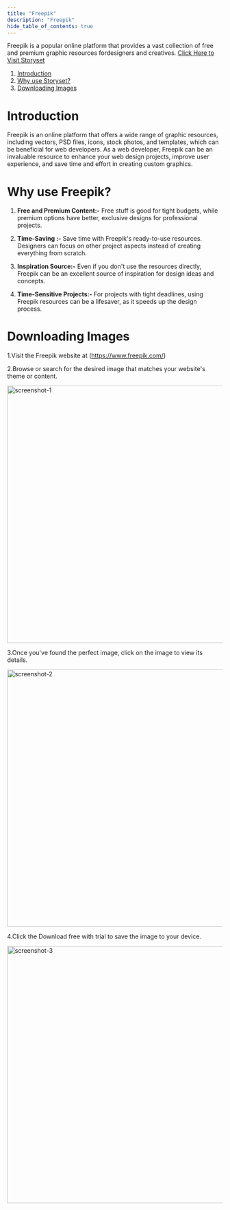 ```yaml
---
title: "Freepik"
description: "Freepik"
hide_table_of_contents: true
---
```


Freepik is a popular online platform that provides a vast collection of free and premium graphic resources fordesigners and creatives.  [Click Here to Visit Storyset](https://www.freepik.com/)     

1. [Introduction](#introduction)
2. [Why use Storyset?](#why-use-freepik)
3. [Downloading Images](#downloading-images)

# Introduction  


Freepik is an online platform that offers a wide range of graphic resources, including vectors, PSD files, icons, stock photos, and templates, which can be beneficial for web developers. As a web developer, Freepik can be an invaluable resource to enhance your web design projects, improve user experience, and save time and effort in creating custom graphics.   

# Why use Freepik?  

1. **Free and Premium Content:-** Free stuff is good for tight budgets, while premium options have better, exclusive designs for professional projects.   

2. **Time-Saving :-** Save time with Freepik's ready-to-use resources. Designers can focus on other project aspects instead of creating everything from scratch.  

3. **Inspiration Source:-** Even if you don't use the resources directly, Freepik can be an excellent source of inspiration for design ideas and concepts.  

4. **Time-Sensitive Projects:-** For projects with tight deadlines, using Freepik resources can be a lifesaver, as it speeds up the design process.  

# Downloading Images

1.Visit the Freepik website at  (https://www.freepik.com/)    

2.Browse or search for the desired image that matches your website's theme or content.

<img src="/tip-and-tools/04/screenshot-1.png" alt="screenshot-1" width="600px"/>


3.Once you've found the perfect image, click on the image to view its details.

<img src="/tip-and-tools/04/screenshot-2.png" alt="screenshot-2" width="600px"/>  

4.Click the Download free with trial to save the image to your device.  

<img src="/tip-and-tools/04/screenshot-3.png" alt="screenshot-3" width="600px"/>



